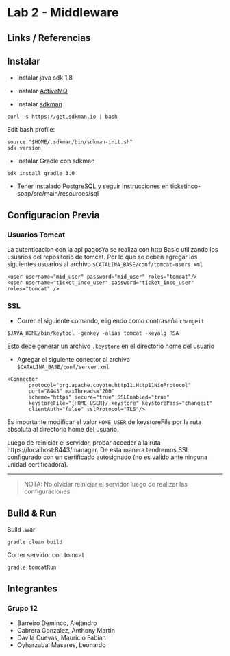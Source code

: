# Lab 2 - Middleware

## Links / Referencias

## Instalar

- Instalar java sdk 1.8

- Instalar [ActiveMQ](http://activemq.apache.org/activemq-5140-release.html) 

- Instalar [sdkman](http://sdkman.io/install.html)

```{bash}
curl -s https://get.sdkman.io | bash
```

Edit bash profile:

```{bash}
source "$HOME/.sdkman/bin/sdkman-init.sh"
sdk version
```

- Instalar Gradle con sdkman

```{bash}
sdk install gradle 3.0
```

- Tener instalado PostgreSQL y seguir instrucciones en ticketinco-soap/src/main/resources/sql

## Configuracion Previa

### Usuarios Tomcat
La autenticacion con la api pagosYa se realiza con http Basic
utilizando los usuarios del repositorio de tomcat.
Por lo que se deben agregar los siguientes usuarios al
archivo `$CATALINA_BASE/conf/tomcat-users.xml`

```{xml}
<user username="mid_user" password="mid_user" roles="tomcat"/>
<user username="ticket_inco_user" password="ticket_inco_user" roles="tomcat" />
```

### SSL

- Correr el siguiente comando, eligiendo como contraseña `changeit`

```{bash}
$JAVA_HOME/bin/keytool -genkey -alias tomcat -keyalg RSA
```

Esto debe generar un archivo `.keystore` en el directorio home del usuario

- Agregar el siguiente conector al archivo `$CATALINA_BASE/conf/server.xml`
```{xml}
<Connector
       protocol="org.apache.coyote.http11.Http11NioProtocol"
       port="8443" maxThreads="200"
       scheme="https" secure="true" SSLEnabled="true"
       keystoreFile="{HOME_USER}/.keystore" keystorePass="changeit"
       clientAuth="false" sslProtocol="TLS"/>
```

Es importante modificar el valor `HOME_USER` de keystoreFile por la ruta absoluta
al directorio home del usuario.

Luego de reiniciar el servidor, probar acceder a la ruta
https://localhost:8443/manager. De esta manera tendremos SSL configurado
con un certificado autosignado (no es valido ante ninguna unidad certificadora).

---

> NOTA: No olvidar reiniciar el servidor luego de realizar las configuraciones.

## Build & Run

Build .war
```{bash}
gradle clean build
```

Correr servidor con tomcat 
```{bash}
gradle tomcatRun
```

## Integrantes

### Grupo 12

 - Barreiro Deminco, Alejandro
 - Cabrera Gonzalez, Anthony Martin
 - Davila Cuevas, Mauricio Fabian
 - Oyharzabal Masares, Leonardo


